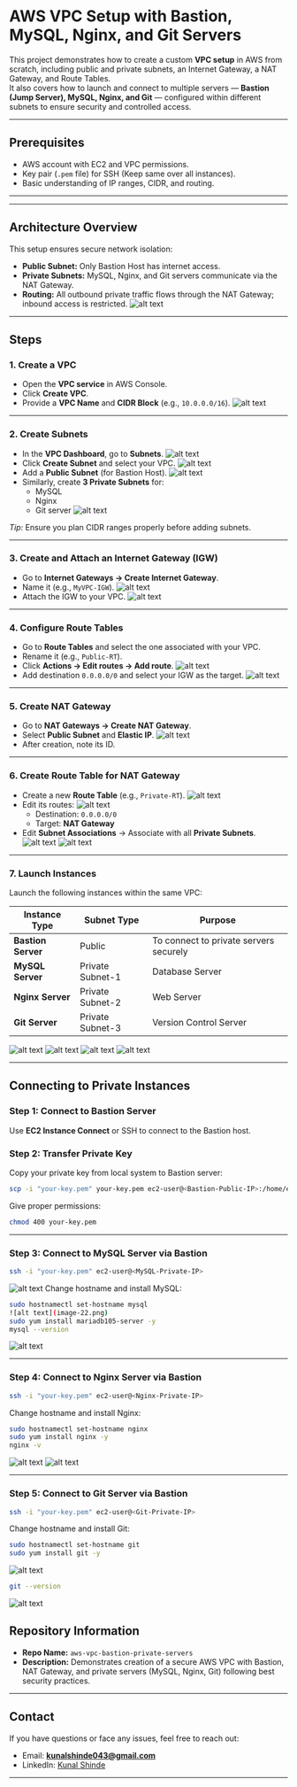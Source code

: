 # AWS VPC Setup with Bastion, MySQL, Nginx, and Git Servers

This project demonstrates how to create a custom **VPC setup** in AWS from scratch, including public and private subnets, an Internet Gateway, a NAT Gateway, and Route Tables.  
It also covers how to launch and connect to multiple servers — **Bastion (Jump Server), MySQL, Nginx, and Git** — configured within different subnets to ensure security and controlled access.

---

##  Prerequisites
- AWS account with EC2 and VPC permissions.
- Key pair (`.pem` file) for SSH (Keep same over all instances).
- Basic understanding of IP ranges, CIDR, and routing.

---

---

##  Architecture Overview

This setup ensures secure network isolation:

* **Public Subnet:** Only Bastion Host has internet access.
* **Private Subnets:** MySQL, Nginx, and Git servers communicate via the NAT Gateway.
* **Routing:** All outbound private traffic flows through the NAT Gateway; inbound access is restricted.
![alt text](<Diagram 1.Architecture Diagram-1.png>)



---

##  Steps

### 1. Create a VPC
- Open the **VPC service** in AWS Console.
- Click **Create VPC**.
- Provide a **VPC Name** and **CIDR Block** (e.g., `10.0.0.0/16`).
![alt text](image.png)


---

### 2. Create Subnets
- In the **VPC Dashboard**, go to **Subnets**.
![alt text](image-1.png)
- Click **Create Subnet** and select your VPC.
![alt text](image-2.png)
- Add a **Public Subnet** (for Bastion Host).
![alt text](image-3.png)
- Similarly, create **3 Private Subnets** for:
  - MySQL
  - Nginx
  - Git server
![alt text](image-5.png)


 *Tip:* Ensure you plan CIDR ranges properly before adding subnets.


---

### 3. Create and Attach an Internet Gateway (IGW)
- Go to **Internet Gateways → Create Internet Gateway**.
- Name it (e.g., `MyVPC-IGW`).
 ![alt text](image-6.png)
- Attach the IGW to your VPC.
![alt text](image-7.png)



---

### 4. Configure Route Tables
- Go to **Route Tables** and select the one associated with your VPC.
- Rename it (e.g., `Public-RT`).
- Click **Actions → Edit routes → Add route**.
![alt text](image-8.png)
- Add destination `0.0.0.0/0` and select your IGW as the target.
![alt text](image-9.png)


---

### 5. Create NAT Gateway
- Go to **NAT Gateways → Create NAT Gateway**.
- Select **Public Subnet** and **Elastic IP**.
![alt text](image-10.png)
- After creation, note its ID.


---

### 6. Create Route Table for NAT Gateway
- Create a new **Route Table** (e.g., `Private-RT`).
![alt text](image-11.png)
- Edit its routes:
![alt text](image-12.png)
  - Destination: `0.0.0.0/0`
  - Target: **NAT Gateway**
- Edit **Subnet Associations** → Associate with all **Private Subnets**.
![alt text](image-13.png)
![alt text](image-14.png)

---

### 7. Launch Instances
Launch the following instances within the same VPC:

| Instance Type | Subnet Type | Purpose |
|----------------|-------------|----------|
| **Bastion Server** | Public | To connect to private servers securely |
| **MySQL Server** | Private Subnet-1 | Database Server |
| **Nginx Server** | Private Subnet-2 | Web Server |
| **Git Server** | Private Subnet-3 | Version Control Server |

![alt text](image-15.png)
![alt text](image-16.png)
![alt text](image-17.png)
![alt text](image-18.png)

---

##  Connecting to Private Instances

### Step 1: Connect to Bastion Server
Use **EC2 Instance Connect** or SSH to connect to the Bastion host.

### Step 2: Transfer Private Key
Copy your private key from local system to Bastion server:

```bash
scp -i "your-key.pem" your-key.pem ec2-user@<Bastion-Public-IP>:/home/ec2-user/
````

Give proper permissions:

```bash
chmod 400 your-key.pem
```
---

### Step 3: Connect to MySQL Server via Bastion

```bash
ssh -i "your-key.pem" ec2-user@<MySQL-Private-IP>
```
![alt text](image-21.png)
Change hostname and install MySQL:

```bash
sudo hostnamectl set-hostname mysql
![alt text](image-22.png)
sudo yum install mariadb105-server -y
mysql --version
```
![alt text](image-20.png)

---

### Step 4: Connect to Nginx Server via Bastion

```bash
ssh -i "your-key.pem" ec2-user@<Nginx-Private-IP>
```

Change hostname and install Nginx:

```bash
sudo hostnamectl set-hostname nginx
sudo yum install nginx -y
nginx -v
```
![alt text](image-23.png)
![alt text](image-24.png)

---

### Step 5: Connect to Git Server via Bastion

```bash
ssh -i "your-key.pem" ec2-user@<Git-Private-IP>
```

Change hostname and install Git:

```bash
sudo hostnamectl set-hostname git
sudo yum install git -y
```
![alt text](image-25.png)
```bash
git --version
```
![alt text](image-26.png)



##  Repository Information

* **Repo Name:** `aws-vpc-bastion-private-servers`
* **Description:** Demonstrates creation of a secure AWS VPC with Bastion, NAT Gateway, and private servers (MySQL, Nginx, Git) following best security practices.

---

##  Contact

If you have questions or face any issues, feel free to reach out:

* Email: **[kunalshinde043@gmail.com](mailto:kunalshinde066@gmail.com)**
* LinkedIn: [Kunal Shinde](https://www.linkedin.com/in/kunal-shinde-1b17a2205/)

---

